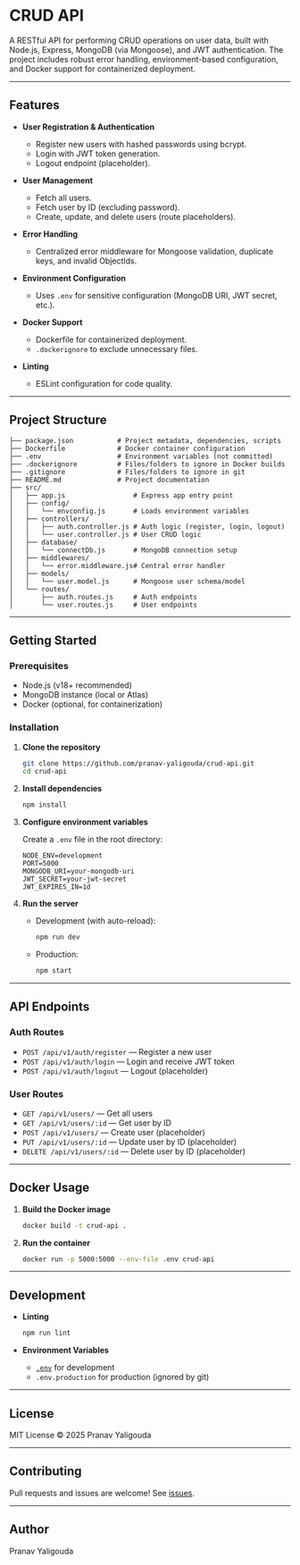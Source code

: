 # CRUD API

A RESTful API for performing CRUD operations on user data, built with Node.js, Express, MongoDB (via Mongoose), and JWT authentication. The project includes robust error handling, environment-based configuration, and Docker support for containerized deployment.

---

## Features

- **User Registration & Authentication**
	- Register new users with hashed passwords using bcrypt.
	- Login with JWT token generation.
	- Logout endpoint (placeholder).

- **User Management**
	- Fetch all users.
	- Fetch user by ID (excluding password).
	- Create, update, and delete users (route placeholders).

- **Error Handling**
	- Centralized error middleware for Mongoose validation, duplicate keys, and invalid ObjectIds.

- **Environment Configuration**
	- Uses `.env` for sensitive configuration (MongoDB URI, JWT secret, etc.).

- **Docker Support**
	- Dockerfile for containerized deployment.
	- `.dockerignore` to exclude unnecessary files.

- **Linting**
	- ESLint configuration for code quality.

---


## Project Structure

```
├── package.json           # Project metadata, dependencies, scripts
├── Dockerfile             # Docker container configuration
├── .env                   # Environment variables (not committed)
├── .dockerignore          # Files/folders to ignore in Docker builds
├── .gitignore             # Files/folders to ignore in git
├── README.md              # Project documentation
├── src/
│   ├── app.js                 # Express app entry point
│   ├── config/
│   │   └── envconfig.js       # Loads environment variables
│   ├── controllers/
│   │   ├── auth.controller.js # Auth logic (register, login, logout)
│   │   └── user.controller.js # User CRUD logic
│   ├── database/
│   │   └── connectDb.js       # MongoDB connection setup
│   ├── middlewares/
│   │   └── error.middleware.js# Central error handler
│   ├── models/
│   │   └── user.model.js      # Mongoose user schema/model
│   └── routes/
│       ├── auth.routes.js     # Auth endpoints
│       └── user.routes.js     # User endpoints
```

---

## Getting Started

### Prerequisites

- Node.js (v18+ recommended)
- MongoDB instance (local or Atlas)
- Docker (optional, for containerization)

### Installation

1. **Clone the repository**
	 ```sh
	 git clone https://github.com/pranav-yaligouda/crud-api.git
	 cd crud-api
	 ```

2. **Install dependencies**
	 ```sh
	 npm install
	 ```

3. **Configure environment variables**

	 Create a `.env` file in the root directory:

	 ```
	 NODE_ENV=development
	 PORT=5000
	 MONGODB_URI=your-mongodb-uri
	 JWT_SECRET=your-jwt-secret
	 JWT_EXPIRES_IN=1d
	 ```

4. **Run the server**
	 - Development (with auto-reload):
		 ```sh
		 npm run dev
		 ```
	 - Production:
		 ```sh
		 npm start
		 ```

---

## API Endpoints

### Auth Routes

- `POST /api/v1/auth/register` — Register a new user
- `POST /api/v1/auth/login` — Login and receive JWT token
- `POST /api/v1/auth/logout` — Logout (placeholder)

### User Routes

- `GET /api/v1/users/` — Get all users
- `GET /api/v1/users/:id` — Get user by ID
- `POST /api/v1/users/` — Create user (placeholder)
- `PUT /api/v1/users/:id` — Update user by ID (placeholder)
- `DELETE /api/v1/users/:id` — Delete user by ID (placeholder)

---

## Docker Usage

1. **Build the Docker image**
	 ```sh
	 docker build -t crud-api .
	 ```

2. **Run the container**
	 ```sh
	 docker run -p 5000:5000 --env-file .env crud-api
	 ```

---

## Development

- **Linting**
	```sh
	npm run lint
	```

- **Environment Variables**
	- [`.env`](.env) for development
	- `.env.production` for production (ignored by git)

---

## License

MIT License © 2025 Pranav Yaligouda

---

## Contributing

Pull requests and issues are welcome! See [issues](https://github.com/pranav-yaligouda/crud-api/issues).

---

## Author

Pranav Yaligouda

